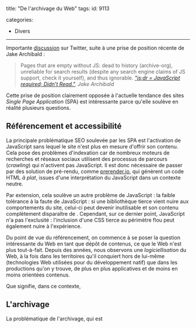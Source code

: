 title: "De l'archivage du Web"
tags:
id: 9113

categories:
  - Divers
---

Importante [discussion](https://twitter.com/htmlvv/status/575720039225098241) sur Twitter, suite à une prise de position récente de Jake Archibald :

> Pages that are empty without JS: dead to history (archive-org), unreliable for search results (despite any search engine claims of JS support, check it yourself), and thus ignorable.
>   <cite>["js;dr = JavaScript required; Didn’t Read."](//tantek.com/2015/069/t1/js-dr-javascript-required-dead), Jake Archibald</cite>

Cette prise de position clairement opposée à l'actuelle tendance des sites _Single Page Application_ (SPA) est intéressante parce qu'elle soulève en réalité plusieurs questions.

## Référencement et accessibilité

La principale problématique SEO soulevée par les SPA est l'activation de JavaScript sans lequel le site n'est plus en mesure d'offrir son contenu. Cela pose des problèmes d'indexation car de nombreux moteurs de recherches et réseaux sociaux utilisent des processus de parcours (_crawling_) qui n'activent pas JavaScript. Il est donc nécessaire de passer par des solution de pré-rendu, comme [prerender.io](https://prerender.io/), qui génèrent un code HTML _à plat_, issues d'une interprétation du JavaScript dans un contexte neutre.

Par extension, cela soulève un autre problème de JavaScript : la faible tolérance à la faute de JavaScript : si une bibliothèque tierce vient nuire aux comportements du site, celui-ci peut devenir inutilisable et son contenu complètement disparaître de . Cependant, sur ce dernier point, JavaScript n'a pas l'exclusité : l'inclusion d'une CSS tierce au périmètre flou peut également nuire à l'expérience.

Du point de vue du référencement, on commence à se poser la question intéressante du Web en tant que dépôt de contenus, ce que le Web n'est plus tout-à-fait. Depuis des années, nous observons une _logiciellisation_ du Web, à la fois dans les territoires qu'il conquiert hors de lui-même (technologies Web utilisées pour du développement natif) que dans les productions qu'on y trouve, de plus en plus applicatives et de moins en moins orientées contenus.

Que signifie, dans ce contexte,

## L'archivage

La problématique de l'archivage, qui est